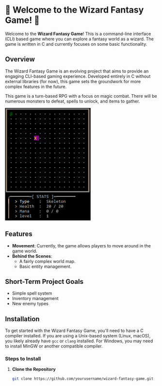 # 🌟 Welcome to the Wizard Fantasy Game! 🌟

Welcome to the **Wizard Fantasy Game**! This is a command-line interface (CLI) based game where you can explore a fantasy world as a wizard. The game is written in C and currently focuses on some basic functionality.

## Overview

The Wizard Fantasy Game is an evolving project that aims to provide an engaging CLI-based gaming experience. Developed entirely in C without external libraries (for now), this game sets the groundwork for more complex features in the future. 

This game is a turn-based RPG with a focus on magic combat. There will be numerous monsters to defeat, spells to unlock, and items to gather.

![Project Screenshot](Showcase/ShowcaseImage1.png)

## Features

- **Movement**: Currently, the game allows players to move around in the game world.
- **Behind the Scenes**:
  - A fairly complex world map.
  - Basic entity management.

## Short-Term Project Goals

- Simple spell system
- Inventory management
- New enemy types

## Installation

To get started with the Wizard Fantasy Game, you'll need to have a C compiler installed. If you are using a Unix-based system (Linux, macOS), you likely already have `gcc` or `clang` installed. For Windows, you may need to install MinGW or another compatible compiler.

### Steps to Install

1. **Clone the Repository**

   ```bash
   git clone https://github.com/yourusername/wizard-fantasy-game.git
